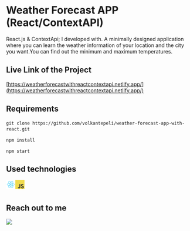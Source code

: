 # Weather Forecast APP (React/ContextAPI)
React.js & ContextApi; I developed with. A minimally designed application where you can learn the weather information of your location and the city you want.You can find out the minimum and maximum temperatures.

## Live Link of the Project
[https://weatherforecastwithreactcontextapi.netlify.app/](https://weatherforecastwithreactcontextapi.netlify.app/)



## Requirements
```
git clone https://github.com/volkantepeli/weather-forecast-app-with-react.git
```
```
npm install
```
```
npm start
```
## Used technologies
<img align="left" src="https://raw.githubusercontent.com/github/explore/80688e429a7d4ef2fca1e82350fe8e3517d3494d/topics/react/react.png" width="25" height="25" />
<img align="left" src="https://raw.githubusercontent.com/github/explore/80688e429a7d4ef2fca1e82350fe8e3517d3494d/topics/javascript/javascript.png" width="25" height="25" />
<br>
</br>

## Reach out to me

[linkedin]: https://www.linkedin.com/in/volkantepeli/

[<img width="22" src="https://unpkg.com/simple-icons@v6/icons/linkedin.svg" align="left" />][linkedin]


